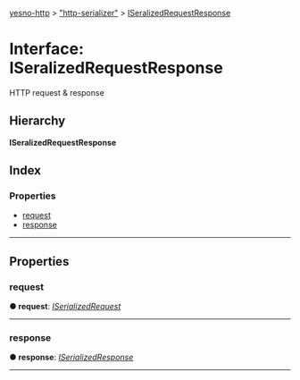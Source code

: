 [yesno-http](../README.md) > ["http-serializer"](../modules/_http_serializer_.md) > [ISeralizedRequestResponse](../interfaces/_http_serializer_.iseralizedrequestresponse.md)

# Interface: ISeralizedRequestResponse

HTTP request & response

## Hierarchy

**ISeralizedRequestResponse**

## Index

### Properties

* [request](_http_serializer_.iseralizedrequestresponse.md#request)
* [response](_http_serializer_.iseralizedrequestresponse.md#response)

---

## Properties

<a id="request"></a>

###  request

**● request**: *[ISerializedRequest](_http_serializer_.iserializedrequest.md)*

___
<a id="response"></a>

###  response

**● response**: *[ISerializedResponse](_http_serializer_.iserializedresponse.md)*

___

